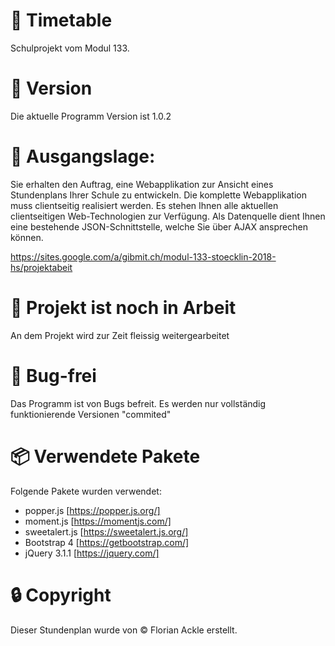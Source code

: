 # :date: Timetable
Schulprojekt vom Modul 133.

# :bookmark: Version
Die aktuelle Programm Version ist 1.0.2 

# :construction_worker: Ausgangslage:
Sie erhalten den Auftrag, eine Webapplikation zur Ansicht eines Stundenplans Ihrer Schule zu
entwickeln. Die komplette Webapplikation muss clientseitig realisiert werden. Es stehen Ihnen alle
aktuellen clientseitigen Web-Technologien zur Verfügung.
Als Datenquelle dient Ihnen eine bestehende JSON-Schnittstelle, welche Sie über AJAX ansprechen
können.

https://sites.google.com/a/gibmit.ch/modul-133-stoecklin-2018-hs/projektabeit

# :wrench: Projekt ist noch in Arbeit
An dem Projekt wird zur Zeit fleissig weitergearbeitet

# :bug: Bug-frei
Das Programm ist von Bugs befreit. Es werden nur vollständig funktionierende Versionen "commited"

# :package: Verwendete Pakete
Folgende Pakete wurden verwendet:
- popper.js [https://popper.js.org/]
- moment.js [https://momentjs.com/]
- sweetalert.js [https://sweetalert.js.org/]
- Bootstrap 4 [https://getbootstrap.com/]
- jQuery 3.1.1 [https://jquery.com/]

# :lock: Copyright
Dieser Stundenplan wurde von © Florian Ackle erstellt.
